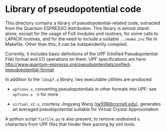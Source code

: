 
# Library of pseudopotential code

This directory contains a library of pseudopotential-related code,
extracted from the Quantum ESPRESSO distribution. This library is
almost stand-alone, except for the usage of FoX modules and routines,
for some calls to LAPACK routines, and for the need to include a
suitable `../make.inc` file in Makefile. Other than this, it can be
independently compiled.

Currently, it includes basic definitions of the UPF (Unified Pseudopotential
File) format and I/O operations on them. UPF specifications are here:
http://www.quantum-espresso.org/pseudopotentials/unified-pseudopotential-format

In addition to the `libupf.a` library, two executable utilities are produced:

- `upfconv.x`, converting pseudopotentials in other formats into UPF:
   see `upfconv.x -h` for more

- `virtual_v2.x`, courtesy Jingyang Wang (jw598@cornell.edu), generates
   an averaged pseudopotential suitable for Virtual Crystal Approximation

A python script `fixfile.py` is also present, to remove undesired `&`
characters from UPF files that hinder their parsing by xml tools.


